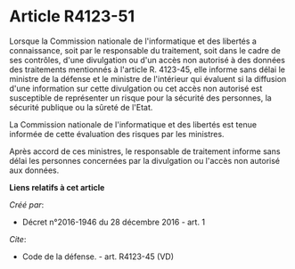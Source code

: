 # Article R4123-51

Lorsque la Commission nationale de l'informatique et des libertés a connaissance, soit par le responsable du traitement, soit
dans le cadre de ses contrôles, d'une divulgation ou d'un accès non autorisé à des données des traitements mentionnés à
l'article R. 4123-45, elle informe sans délai le ministre de la défense et le ministre de l'intérieur qui évaluent si la
diffusion d'une information sur cette divulgation ou cet accès non autorisé est susceptible de représenter un risque pour la
sécurité des personnes, la sécurité publique ou la sûreté de l'Etat. 

La Commission nationale de l'informatique et des libertés est tenue informée de cette évaluation des risques par les
ministres. 

Après accord de ces ministres, le responsable de traitement informe sans délai les personnes concernées par la divulgation ou
l'accès non autorisé aux données.

**Liens relatifs à cet article**

_Créé par_:

  - Décret n°2016-1946 du 28 décembre 2016 - art. 1

_Cite_:

  - Code de la défense. - art. R4123-45 (VD)
